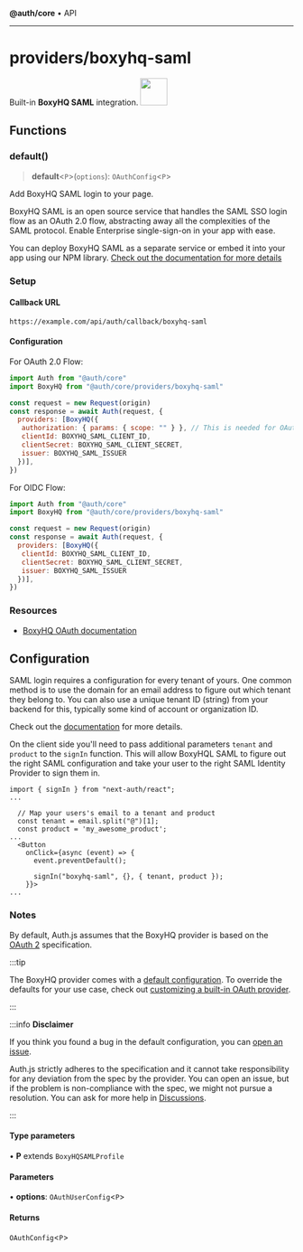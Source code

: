 **@auth/core** • API

***

# providers/boxyhq-saml

<div style={{backgroundColor: "#000", display: "flex", justifyContent: "space-between", color: "#fff", padding: 16}}>
<span>Built-in <b>BoxyHQ SAML</b> integration.</span>
<a href="https://boxyhq.com/">
  <img style={{display: "block"}} src="https://authjs.dev/img/providers/boxyhq-saml.svg" height="48" width="48"/>
</a>
</div>

## Functions

### default()

> **default**\<`P`\>(`options`): `OAuthConfig`\<`P`\>

Add BoxyHQ SAML login to your page.

BoxyHQ SAML is an open source service that handles the SAML SSO login flow as an OAuth 2.0 flow, abstracting away all the complexities of the SAML protocol. Enable Enterprise single-sign-on in your app with ease.

You can deploy BoxyHQ SAML as a separate service or embed it into your app using our NPM library. [Check out the documentation for more details](https://boxyhq.com/docs/jackson/deploy)

### Setup

#### Callback URL
```
https://example.com/api/auth/callback/boxyhq-saml
```

#### Configuration

For OAuth 2.0 Flow:
```js
import Auth from "@auth/core"
import BoxyHQ from "@auth/core/providers/boxyhq-saml"

const request = new Request(origin)
const response = await Auth(request, {
  providers: [BoxyHQ({
   authorization: { params: { scope: "" } }, // This is needed for OAuth 2.0 flow, otherwise default to openid
   clientId: BOXYHQ_SAML_CLIENT_ID,
   clientSecret: BOXYHQ_SAML_CLIENT_SECRET,
   issuer: BOXYHQ_SAML_ISSUER
  })],
})
```
For OIDC Flow:

```js
import Auth from "@auth/core"
import BoxyHQ from "@auth/core/providers/boxyhq-saml"

const request = new Request(origin)
const response = await Auth(request, {
  providers: [BoxyHQ({
   clientId: BOXYHQ_SAML_CLIENT_ID,
   clientSecret: BOXYHQ_SAML_CLIENT_SECRET,
   issuer: BOXYHQ_SAML_ISSUER
  })],
})
```

### Resources

 - [BoxyHQ OAuth documentation](https://example.com)

## Configuration

SAML login requires a configuration for every tenant of yours. One common method is to use the domain for an email address to figure out which tenant they belong to. You can also use a unique tenant ID (string) from your backend for this, typically some kind of account or organization ID.

Check out the [documentation](https://boxyhq.com/docs/jackson/saml-flow#2-saml-config-api) for more details.

On the client side you'll need to pass additional parameters `tenant` and `product` to the `signIn` function. This will allow BoxyHQL SAML to figure out the right SAML configuration and take your user to the right SAML Identity Provider to sign them in.

```tsx
import { signIn } from "next-auth/react";
...

  // Map your users's email to a tenant and product
  const tenant = email.split("@")[1];
  const product = 'my_awesome_product';
...
  <Button
    onClick={async (event) => {
      event.preventDefault();

      signIn("boxyhq-saml", {}, { tenant, product });
    }}>
...
```
### Notes

By default, Auth.js assumes that the BoxyHQ provider is
based on the [OAuth 2](https://www.rfc-editor.org/rfc/rfc6749.html) specification.

:::tip

The BoxyHQ provider comes with a [default configuration](https://github.com/nextauthjs/next-auth/blob/main/packages/core/src/providers/boxyhq-saml.ts).
To override the defaults for your use case, check out [customizing a built-in OAuth provider](https://authjs.dev/guides/providers/custom-provider#override-default-options).

:::

:::info **Disclaimer**

If you think you found a bug in the default configuration, you can [open an issue](https://authjs.dev/new/provider-issue).

Auth.js strictly adheres to the specification and it cannot take responsibility for any deviation from
the spec by the provider. You can open an issue, but if the problem is non-compliance with the spec,
we might not pursue a resolution. You can ask for more help in [Discussions](https://authjs.dev/new/github-discussions).

:::

#### Type parameters

• **P** extends `BoxyHQSAMLProfile`

#### Parameters

• **options**: `OAuthUserConfig`\<`P`\>

#### Returns

`OAuthConfig`\<`P`\>
